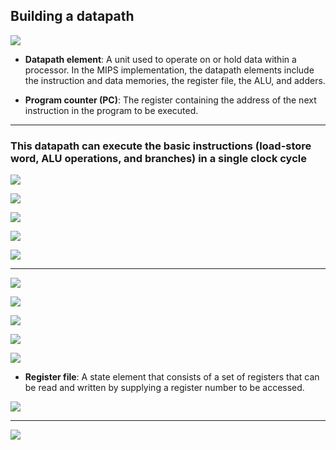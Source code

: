 ## Building a datapath

![](img/2020-11-16-09-57-37.png)

- **Datapath element**: A unit used to operate on or hold data within a processor. In the MIPS implementation, the 
  datapath elements include the instruction and data memories, the register file, the ALU, and adders.

- **Program counter (PC)**: The register containing the address of the next instruction in the program to be executed.

---

### This datapath can execute the basic instructions (load-store word, ALU operations, and branches) in a single clock cycle

![](img/2020-11-16-10-06-18.png)

![](img/2020-11-16-10-07-11.png)

![](img/2020-11-16-10-07-42.png)

![](img/2020-11-16-10-09-40.png)

![](img/2020-11-16-10-10-32.png)

---

![](img/2020-11-16-10-11-54.png)

![](img/2020-11-16-10-11-17.png)

![](img/2020-11-16-10-14-32.png)

![](img/2020-11-16-10-14-58.png)

![](img/2020-11-16-10-15-37.png)

- **Register file**: A state element that consists of a set of registers that can be read and written by supplying a 
  register number to be accessed.

![](img/2020-11-16-10-25-59.png)

---

![](img/2020-11-16-10-53-32.png)

